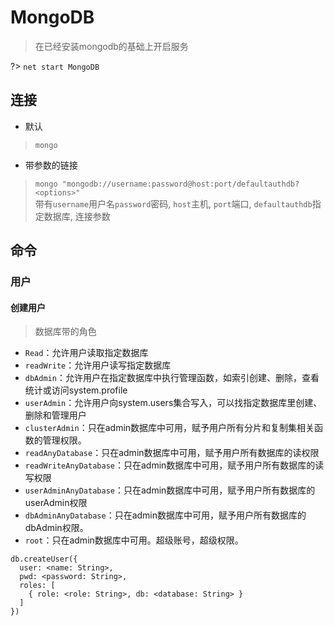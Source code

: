 # MongoDB

> 在已经安装mongodb的基础上开启服务  

?> `net start MongoDB`

## 连接
* 默认
> `mongo`

* 带参数的链接
> `mongo "mongodb://username:password@host:port/defaultauthdb?<options>"`  
> 带有`username`用户名`password`密码, `host`主机, `port`端口, `defaultauthdb`指定数据库, 连接参数

## 命令

### 用户

#### 创建用户
> 数据库带的角色
* `Read`：允许用户读取指定数据库
* `readWrite`：允许用户读写指定数据库
* `dbAdmin`：允许用户在指定数据库中执行管理函数，如索引创建、删除，查看统计或访问system.profile
* `userAdmin`：允许用户向system.users集合写入，可以找指定数据库里创建、删除和管理用户
* `clusterAdmin`：只在admin数据库中可用，赋予用户所有分片和复制集相关函数的管理权限。
* `readAnyDatabase`：只在admin数据库中可用，赋予用户所有数据库的读权限
* `readWriteAnyDatabase`：只在admin数据库中可用，赋予用户所有数据库的读写权限
* `userAdminAnyDatabase`：只在admin数据库中可用，赋予用户所有数据库的userAdmin权限
* `dbAdminAnyDatabase`：只在admin数据库中可用，赋予用户所有数据库的dbAdmin权限。
* `root`：只在admin数据库中可用。超级账号，超级权限。

```shell
db.createUser({
  user: <name: String>,
  pwd: <password: String>,
  roles: [
    { role: <role: String>, db: <database: String> }
  ]
})
```
